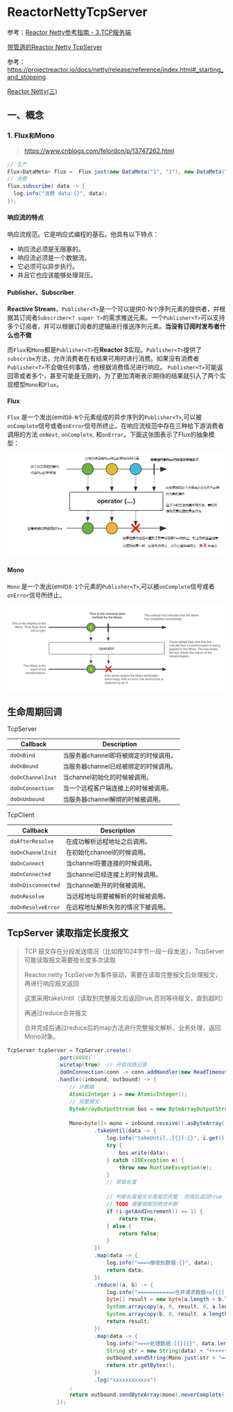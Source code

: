 # ReactorNettyTcpServer



参考：[Reactor Netty参考指南 - 3.TCP服务端](https://juejin.cn/post/6938730694721929247)

[带管道的Reactor Netty TcpServer](https://www.javaroad.cn/questions/52653)

参考：https://projectreactor.io/docs/netty/release/reference/index.html#_starting_and_stopping

[Reactor Netty(三)](https://www.cnblogs.com/holddie/p/reactor-netty-san.html)



## 一、概念

### 1. Flux`和`Mono

> https://www.cnblogs.com/felordcn/p/13747262.html

```java
// 生产
Flux<DataMeta> flux =  Flux.just(new DataMeta("1", "1"), new DataMeta("2", "2"));
// 消费
flux.subscribe( data -> {
  log.info("消费 data:{}", data);
});
```



#### 响应流的特点

响应流规范。它是响应式编程的基石。他具有以下特点：

* 响应流必须是无阻塞的。
* 响应流必须是一个数据流。
* 它必须可以异步执行。
* 并且它也应该能够处理背压。

#### Publisher、Subscriber

**Reactive Stream**，`Publisher<T>`是一个可以提供0-N个序列元素的提供者，并根据其订阅者`Subscriber<? super T>`的需求推送元素。一个`Publisher<T>`可以支持多个订阅者，并可以根据订阅者的逻辑进行推送序列元素。**当没有订阅时发布者什么也不做**

而`Flux`和`Mono`都是`Publisher<T>`在**Reactor 3**实现。`Publisher<T>`提供了`subscribe`方法，允许消费者在有结果可用时进行消费。如果没有消费者`Publisher<T>`不会做任何事情，他根据消费情况进行响应。 `Publisher<T>`可能返回零或者多个，甚至可能是无限的，为了更加清晰表示期待的结果就引入了两个实现模型`Mono`和`Flux`。

#### Flux

`Flux` 是一个发出(emit)`0-N`个元素组成的异步序列的`Publisher<T>`,可以被`onComplete`信号或者`onError`信号所终止。在响应流规范中存在三种给下游消费者调用的方法 `onNext`, `onComplete`, 和`onError`。下面这张图表示了Flux的抽象模型：

![Flux](../../zz_attach/img/1739473-20200928222607378-323495194.png)

#### Mono

`Mono` 是一个发出(emit)`0-1`个元素的`Publisher<T>`,可以被`onComplete`信号或者`onError`信号所终止。

![Mono](../../zz_attach/img/reactor-mono.png)









## 生命周期回调

TcpServer

| Callback          | Description                           |
| ----------------- | ------------------------------------- |
| `doOnBind`        | 当服务器channel即将被绑定的时候调用。 |
| `doOnBound`       | 当服务器channel已经被绑定的时候调用。 |
| `doOnChannelInit` | 当channel初始化的时候被调用。         |
| `doOnConnection`  | 当一个远程客户端连接上的时候被调用。  |
| `doOnUnbound`     | 当服务器channel解绑的时候被调用。     |



TcpClient

| Callback           | Description                        |
| ------------------ | ---------------------------------- |
| `doAfterResolve`   | 在成功解析远程地址之后调用。       |
| `doOnChannelInit`  | 在初始化channel的时候调用。        |
| `doOnConnect`      | 当channel将要连接的时候调用。      |
| `doOnConnected`    | 当channel已经连接上的时候调用。    |
| `doOnDisconnected` | 当channel断开的时候被调用。        |
| `doOnResolve`      | 当远程地址将要被解析的时候被调用。 |
| `doOnResolveError` | 在远程地址解析失败的情况下被调用。 |



## TcpServer 读取指定长度报文

> TCP 报文存在分段发送情况（比如按1024字节一段一段发送），TcpServer可能读取报文需要按长度多次读取
>
> Reactor.netty TcpServer为事件驱动，需要在读取完整报文后处理报文，再进行响应报文返回
>
> 这里采用takeUntil（读取到完整报文后返回true,否则等待报文，直到超时）
>
> 再通过reduce合并报文
>
> 合并完成后通过reduce后的map方法进行完整报文解析、业务处理，返回Mono对象。

```java 
TcpServer tcpServer = TcpServer.create()
                .port(8888)
                .wiretap(true)  // 开启线路记录
                .doOnConnection(conn -> conn.addHandler(new ReadTimeoutHandler(15, TimeUnit.SECONDS)))
                .handle((inbound, outbound) -> {
                    // 计数器
                    AtomicInteger i = new AtomicInteger();
                    // 完整报文
                    ByteArrayOutputStream bos = new ByteArrayOutputStream();

                    Mono<byte[]> mono = inbound.receive().asByteArray()
                            .takeUntil(data -> {
                                log.info("takeUntil..[{}]:{}", i.get(), data);
                                try {
                                    bos.write(data);
                                } catch (IOException e) {
                                    throw new RuntimeException(e);
                                }
                                // 获取长度

                                // 判断长度报文长度是否完整  完成后返回true
                                // TODO 需要按规则修改判断
                                if (i.getAndIncrement() == 1) {
                                    return true;
                                } else {
                                    return false;
                                }
                            })
                            .map(data -> {
                                log.info("===>接收到数据:{}", data);
                                return data;
                            })
                            .reduce((a, b) -> {
                                log.info("============合并请求数据>a[{}] b[{}]", a.length, b.length);
                                byte[] result = new byte[a.length + b.length];
                                System.arraycopy(a, 0, result, 0, a.length);
                                System.arraycopy(b, 0, result, a.length, b.length);
                                return result;
                            })
                            .map(data -> {
                                log.info("===>处理数据:[{}]{}", data.length, new String(data));
                                String str = new String(data) + "++++++ this is over";
                                outbound.sendString(Mono.just(str + "===========")).then();
                                return str.getBytes();
                            })
                            .log("xxxxxxxxxxxx")
                    ;
                    return outbound.sendByteArray(mono).neverComplete();
                });
```





